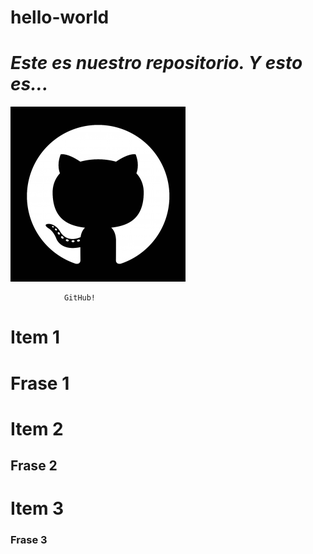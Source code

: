 # hello-world
# *Este es nuestro repositorio. Y esto es...*


![GitHub Logo](GitHubCat.png)

                GitHub!
                
# Item 1
  <h1>Frase 1
  
# Item 2
  <h2>Frase 2
  
# Item 3
  <h3>Frase 3
